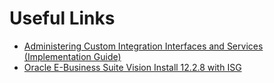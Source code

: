 # Useful Links

- <a href="https://docs.oracle.com/cd/E26401_01/doc.122/e20925/T511175T543269.htm">Administering Custom Integration Interfaces and Services (Implementation Guide)</a>
- <a href="https://blogs.oracle.com/ebstech/post/ebs-1228-vm-virtual-appliance-now-available">Oracle E-Business Suite Vision Install 12.2.8 with ISG</a>



